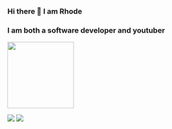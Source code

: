 ### Hi there 👋 I am Rhode 
### I am both a software developer and youtuber
  <img src="https://github-readme-stats.vercel.app/api?username=Rhodejs&show_icons=true&theme=dark&hide_border=true" width="%100" height="150px">
  <br>

<a href="https://discord.com/users/790463945424764949" target="_blank"><img src="https://shields.io/badge/Rhode-111111.svg?&style=for-the-badge&logo=discord"></a>
    <a href="https://www.youtube.com/channel/UCFF4vmmOOT_IvFxkCUUgHvQ" target="_blank"><img src="https://shields.io/badge/RhodeYoutube-111111.svg?&style=for-the-badge&logo=youtube"></a>
</div>

